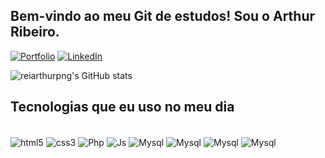 ## Bem-vindo ao meu Git de estudos! Sou o Arthur Ribeiro.

[![Portfolio](https://img.shields.io/badge/Portfólio-5091CD?style=for-the-badge&logo==white=https://portfolio.com/)](https://github.com/reiarthurpng)
[![LinkedIn](https://img.shields.io/badge/LinkedIn-0077B5?style=for-the-badge&logo=linkedin&logoColor=white=https://portfolio.com/)](https://www.linkedin.com/in/arthur-ribeiro-16196937a)

![reiarthurpng's GitHub stats](https://github-readme-stats.vercel.app/api?username=reiarthurpng&show_icons=true&theme=cobalt)

## Tecnologias que eu uso no meu dia

<div styçe="display: inline_block"><br/>
    <img align="center" alt="html5" src="https://img.shields.io/badge/HTML5-E34F26?style=for-the-badge&logo=html5&logoColor=white" />
    <img align="center" alt="css3" src="https://img.shields.io/badge/CSS3-1572B6?style=for-the-badge&logo=css3&logoColor=white" />
    <img align="center" alt="Php" src="https://img.shields.io/badge/PHP-777BB4?style=for-the-badge&logo=php&logoColor=white" />
    <img align="center" alt="Js" src="https://img.shields.io/badge/JavaScript-F7DF1E?style=for-the-badge&logo=javascript&logoColor=black" />
    <img align="center" alt="Mysql" src="https://img.shields.io/badge/MySQL-005C84?style=for-the-badge&logo=mysql&logoColor=white" />
    <img align="center" alt="Mysql" src="https://img.shields.io/badge/.NET-5C2D91?style=for-the-badge&logo=.net&logoColor=white" />
    <img align="center" alt="Mysql" src="https://img.shields.io/badge/MongoDB-4EA94B?style=for-the-badge&logo=mongodb&logoColor=white" />
    <img align="center" alt="Mysql" src="https://img.shields.io/badge/C%23-239120?style=for-the-badge&logo=c-sharp&logoColor=white" />
</div>
